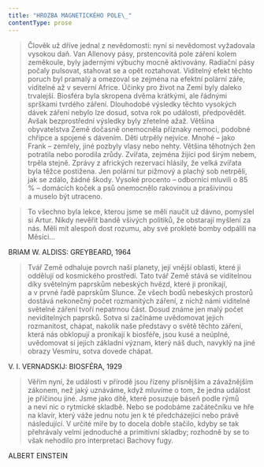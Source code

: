 ```yaml
---
title: "HROZBA MAGNETICKÉHO POLE\_"
contentType: prose
---
```


> Člověk už dříve jednal z nevědomosti: nyní si nevědomost vyžadovala vysokou daň. Van Allenovy pásy, prstencovitá pole záření kolem zeměkoule, byly jadernými výbuchy mocně aktivovány. Radiační pásy počaly pulsovat, stahovat se a opět roztahovat. Viditelný efekt těchto poruch byl pramalý a omezoval se zejména na efektní polární záře, viditelné až v severní Africe. Účinky pro život na Zemi byly daleko trvalejší. Biosféra byla skropena dvěma krátkými, ale řádnými sprškami tvrdého záření. Dlouhodobé výsledky těchto vysokých dávek záření nebylo lze dosud, sotva rok po události, předpovědět. Avšak bezprostřední výsledky byly zřetelné ažaž. Většina obyvatelstva Země dočasně onemocněla příznaky nemoci, podobné chřipce a spojené s dávením. Děti utrpěly nejvíce. Mnohé – jako Frank – zemřely, jiné pozbyly vlasy nebo nehty. Většina těhotných žen potratila nebo porodila zrůdy. Zvířata, zejména žijící pod širým nebem, trpěla stejně. Zprávy z afrických rezervací hlásily, že velká zvířata byla těžce postižena. Jen polární tur pižmový a plachý sob netrpěli, jak se zdálo, žádné škody. Vysoké procento – odborníci mluvili o 85 % – domácích koček a psů onemocnělo rakovinou a prašivinou a muselo být utraceno.

> To všechno byla lekce, kterou jsme se měli naučit už dávno, pomyslel si Artur. Nikdy nevěřit bandě všivých politiků, že obstarají myšlení za nás. Měli mít alespoň dost rozumu, aby své prokleté bomby odpálili na Měsíci…

BRIAM W. ALDISS: GREYBEARD, 1964 

> Tvář Země odhaluje povrch naší planety, její vnější oblasti, které ji oddělují od kosmického prostředí. Tato tvář Země stává se viditelnou díky světelným paprskům nebeských hvězd, které ji pronikají, a v prvné řadě paprskům Slunce. Ze všech bodů nebeských prostorů dostává nekonečný počet rozmanitých záření, z nichž námi viditelné světelné záření tvoří nepatrnou část. Dosud známe jen malý počet neviditelných paprsků. Sotva si začínáme uvědomovat jejich rozmanitost, chápat, nakolik naše představy o světě těchto záření, která nás obklopují a pronikají k biosféře, jsou kusé a neúplné, uvědomovat si jejich základní význam, který náš duch, navyklý na jiné obrazy Vesmíru, sotva dovede chápat.

V. I. VERNADSKIJ: BIOSFÉRA, 1929

> Věřím nyní, že události v přírodě jsou řízeny přísnějším a závažnějším zákonem, než jaký uznáváme, když mluvíme o tom, že jedna událost je příčinou jiné. Jsme jako dítě, které posuzuje báseň podle rýmů a neví nic o rytmické skladbě. Nebo se podobáme začátečníku ve hře na klavír, který váže jednu notu jen k té předcházející nebo právě následující. V určité míře by to docela dobře stačilo, kdyby se tak přehrávaly velmi jednoduché a primitivní skladby; rozhodně by se to však nehodilo pro interpretaci Bachovy fugy.

ALBERT EINSTEIN
